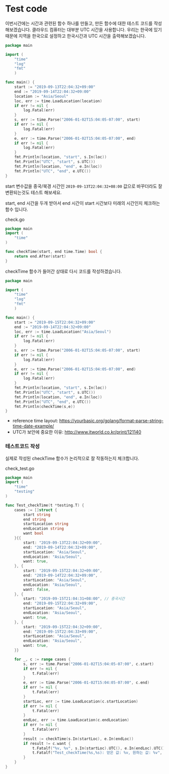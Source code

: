 # Test code
이번시간에는 시간과 관련된 함수 하나를 만들고, 만든 함수에 대한 테스트 코드를 작성해보겠습니다.
클라우드 컴퓨터는 대부분 UTC 시간을 사용합니다.
우리는 한국에 있기 때문에 지역을 한국으로 설정하고 한국시간과 UTC 시간을 출력해보겠습니다.

```go
package main

import (
	"time"
	"log"
	"fmt"
	)

func main() {
	start := "2019-09-13T22:04:32+09:00"
	end := "2019-09-14T22:04:32+09:00"
	location := "Asia/Seoul"
	loc, err := time.LoadLocation(location)
	if err != nil {
		log.Fatal(err)
	}
	s, err := time.Parse("2006-01-02T15:04:05-07:00", start)
	if err != nil {
		log.Fatal(err)
	}
	e, err := time.Parse("2006-01-02T15:04:05-07:00", end)
	if err != nil {
		log.Fatal(err)
	}
	fmt.Println(location, "start", s.In(loc))
	fmt.Println("UTC", "start", s.UTC())
	fmt.Println(location, "end", e.In(loc))
	fmt.Println("UTC", "end", e.UTC())
}
```
start 변수값을 중국/북경 시간인 `2019-09-13T22:04:32+08:00` 값으로 바꾸더라도 잘 변환되는것도 테스트 해보세요.

start, end 시간을 두개 받아서 end 시간이 start 시간보다 미래의 시간인지 체크하는 함수 입니다.

check.go
```go
package main
import (
	"time"
)

func checkTime(start, end time.Time) bool {
    return end.After(start)
}
```

checkTime 함수가 들어간 상태로 다시 코드를 작성하겠습니다.
```go
package main

import (
	"time"
	"log"
	"fmt"
	)

func main() {
	start := "2019-09-15T22:04:32+09:00"
	end := "2019-09-14T22:04:32+09:00"
	loc, err := time.LoadLocation("Asia/Seoul")
	if err != nil {
		log.Fatal(err)
	}
	s, err := time.Parse("2006-01-02T15:04:05-07:00", start)
	if err != nil {
		log.Fatal(err)
	}
	e, err := time.Parse("2006-01-02T15:04:05-07:00", end)
	if err != nil {
		log.Fatal(err)
	}
	fmt.Println(location, "start", s.In(loc))
	fmt.Println("UTC", "start", s.UTC())
	fmt.Println(location, "end", e.In(loc))
	fmt.Println("UTC", "end", e.UTC())
	fmt.Println(checkTime(s,e))
}

```

- reference time layout: https://yourbasic.org/golang/format-parse-string-time-date-example/
- UTC가 보안에 중요한 이유: http://www.itworld.co.kr/print/121140


### 테스트코드 작성
실제로 작성된 checkTime 함수가 논리적으로 잘 작동하는지 체크합니다.

check_test.go
```go
package main
import (
	"time"
	"testing"
)

func Test_checkTime(t *testing.T) {
    cases := []struct {
        start string
		end string
		startLocation string
		endLocation string
        want bool
    }{{
        start: "2019-09-13T22:04:32+09:00",
		end: "2019-09-14T22:04:32+09:00",
		startLocation: "Asia/Seoul",
		endLocation: "Asia/Seoul",
        want: true,
    }, {
        start: "2019-09-15T22:04:32+09:00",
		end: "2019-09-14T22:04:32+09:00",
		startLocation: "Asia/Seoul",
		endLocation: "Asia/Seoul",
		want: false,
	}, {
        start: "2019-09-15T21:04:31+08:00", // 중국시간
		end: "2019-09-15T22:04:32+09:00",
		startLocation: "Asia/Seoul",
		endLocation: "Asia/Seoul",
		want: true,
	}, {
        start: "2019-09-15T22:04:32+09:00",
		end: "2019-09-15T22:04:33+09:00",
		startLocation: "Asia/Seoul",
		endLocation: "Asia/Seoul",
        want: true,
    }}

    for _, c := range cases {
     	s, err := time.Parse("2006-01-02T15:04:05-07:00", c.start)
    	if err != nil {
	    	t.Fatal(err)
	    }
	    e, err := time.Parse("2006-01-02T15:04:05-07:00", c.end)
	    if err != nil {
		    t.Fatal(err)
		}
		startLoc, err := time.LoadLocation(c.startLocation)
		if err != nil {
			t.Fatal(err)
		}
		endLoc, err := time.LoadLocation(c.endLocation)
		if err != nil {
			t.Fatal(err)
		}
		result := checkTime(s.In(startLoc), e.In(endLoc))
		if result != c.want {
            t.Fatalf("%v, %v", s.In(startLoc).UTC(), e.In(endLoc).UTC())
			t.Fatalf("Test_checkTime(%s,%s): 얻은 값: %v, 원하는 값: %v", c.start, c.end, result, c.want)
		}
    }
}
```
